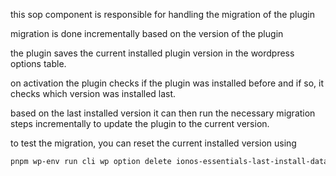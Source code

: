 this sop component is responsible for handling the migration of the plugin

migration is done incrementally based on the version of the plugin

the plugin saves the current installed plugin version in the wordpress options table.

on activation the plugin checks if the plugin was installed before and if so, it checks which version was installed last.

based on the last installed version it can then run the necessary migration steps incrementally to update the plugin to the current version.

to test the migration, you can reset the current installed version using

```sh
pnpm wp-env run cli wp option delete ionos-essentials-last-install-data
```
